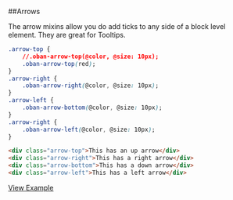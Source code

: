 ##Arrows

The arrow mixins allow you do add ticks to any side of a block level element.  They are great for Tooltips.

```css
.arrow-top {
	//.oban-arrow-top(@color, @size: 10px);
	.oban-arrow-top(red);
}
.arrow-right {
	.oban-arrow-right(@color, @size: 10px);
}
.arrow-left {
	.oban-arrow-bottom(@color, @size: 10px);
}
.arrow-right {
	.oban-arrow-left(@color, @size: 10px);
}
```

```html
<div class="arrow-top">This has an up arrow</div>
<div class="arrow-right">This has a right arrow</div>
<div class="arrow-bottom">This has a down arrow</div>
<div class="arrow-left">This has a left arrow</div>
```

[View Example]()
